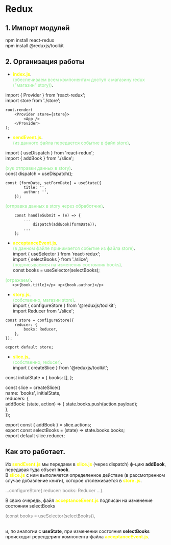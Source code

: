 # Redux

## 1. Импорт модулей

npm install react-redux \
npm install @reduxjs/toolkit

## 2. Организация работы

-   <span style="color:yellow"> **index.js**</span>. \
    <span style="color:lightgreen">(обеспечиваем всем компонентам доступ к магазину redux ("магазин" story))</span>.

import { Provider } from 'react-redux'; \
import store from './store';

```
root.render(
    <Provider store={store}>
        <App />
    </Provider>
);
```

-   <span style="color:yellow"> **sendEvent.js**</span>. \
    <span style="color:lightgreen">(из данного файла передается событие в файл store)</span>.

import { useDispatch } from 'react-redux'; \
import { addBook } from './slice';

<span style="color:lightgreen">(хук отправки данных в story)</span>. \
const dispatch = useDispatch();

```
const [formDate, setFormDate] = useState({
        title: '',
        author: '',
    });
```

<span style="color:lightgreen">(отправка данных в story через обработчик)</span>.

```
    const handleSubmit = (e) => {
        ...
            dispatch(addBook(formDate));
        ...
    };
```

-   <span style="color:yellow"> **acceptanceEvent.js**</span>. \
    <span style="color:lightgreen">(в данном файле принимается событие из файла store)</span>. \
    import { useSelector } from 'react-redux'; \
    import { selectBooks } from './slice'; \
    <span style="color:lightgreen">(подписываемся на изменения состояния books)</span>. \
     const books = useSelector(selectBooks);

<span style="color:lightgreen">(отражаем)</span>. \
 `    <p>{book.title}</p>
    <p>{book.author}</p>
   `

-   <span style="color:yellow"> **story.js**</span>. \
     <span style="color:lightgreen">(собственно, магазин store)</span>. \
     import { configureStore } from '@reduxjs/toolkit'; \
    import Reducer from './slice';

```
const store = configureStore({
    reducer: {
        books: Reducer,
    },
});

export default store;
```

-   <span style="color:yellow"> **slice.js**</span>. \
     <span style="color:lightgreen">(собственно, reducer)</span>. \
    import { createSlice } from '@reduxjs/toolkit';

const initialState = {
books: [],
};

const slice = createSlice({ \
 name: 'books',
initialState, \
 reducers: { \
 addBook: (state, action) => {
state.books.push(action.payload); \
 }, \
 });

export const { addBook } = slice.actions; \
export const selectBooks = (state) => state.books.books; \
export default slice.reducer;

## Как это работает.

Из <span style="color:yellow"> **sendEvent.js**</span> мы передаем в <span style="color:yellow"> **slice.js**</span> (через dispatch) ф-цию **addBook**, передавая туда объект **book**.  
В <span style="color:yellow"> **slice.js**</span> с ним выполняется определенное действие (в рассмотренном случае добавление книги), которое отслеживается в <span style="color:yellow"> **store .js**</span>.

<p style="color:grey">...configureStore(
    reducer: 
        books: Reducer ...).</p>

В свою очередь, файл <span style="color:yellow">**acceptanceEvent.js**</span> подписан на изменение состояния selectBooks <p style="color:grey">(const books = useSelector(selectBooks)),</p>  
и, по аналогии с **useState**, при изменении состояния **selectBooks** происходит ререндеринг компонента-файла <span style="color:yellow">**acceptanceEvent.js**</span>.
